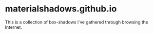# materialshadows.github.io
This is a collection of box-shadows I've gathered through browsing the Internet.
